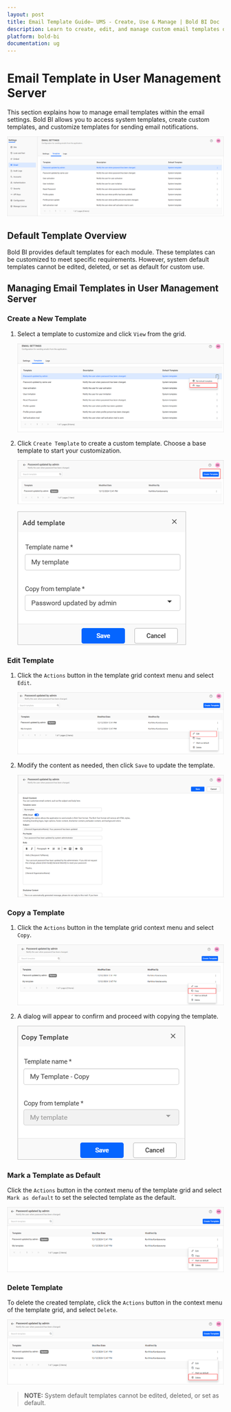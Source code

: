 ```yaml
---
layout: post
title: Email Template Guide– UMS - Create, Use & Manage | Bold BI Doc
description: Learn to create, edit, and manage custom email templates on the User Management Server, using secure default templates for tailored on-premises notifications.
platform: bold-bi
documentation: ug
---
```


# Email Template in User Management Server

This section explains how to manage email templates within the email settings. Bold BI allows you to access system templates, create custom templates, and customize templates for sending email notifications.

![Email templates](/static/assets/multi-tenancy/images/email-template-list.png#width=55%)

## Default Template Overview

Bold BI provides default templates for each module. These templates can be customized to meet specific requirements. However, system default templates cannot be edited, deleted, or set as default for custom use.

## Managing Email Templates in User Management Server

### Create a New Template

1. Select a template to customize and click `View` from the grid.

   ![View templates](/static/assets/multi-tenancy/images/view-template.png)

2. Click `Create Template` to create a custom template. Choose a base template to start your customization.

   ![Create template](/static/assets/multi-tenancy/images/create-template.png)

   ![Create templates Dialog](/static/assets/multi-tenancy/images/create-template-dialog.png)

### Edit Template

1. Click the `Actions` button in the template grid context menu and select `Edit`.

   ![Edit template](/static/assets/multi-tenancy/images/edit-template.png)

2. Modify the content as needed, then click `Save` to update the template.

   ![Customize Email templates](/static/assets/multi-tenancy/images/customize-email-template.png)

### Copy a Template

1. Click the `Actions` button in the template grid context menu and select `Copy`.

   ![Copy template](/static/assets/multi-tenancy/images/copy-template.png)

2. A dialog will appear to confirm and proceed with copying the template.

   ![Copy templates Dialog](/static/assets/multi-tenancy/images/copy-template-dialog.png)

### Mark a Template as Default

Click the `Actions` button in the context menu of the template grid and select `Mark as default` to set the selected template as the default.

![Mark as default](/static/assets/multi-tenancy/images/mark-as-default-template.png)

### Delete Template

To delete the created template, click the `Actions` button in the context menu of the template grid, and select `Delete`.

![Delete template](/static/assets/multi-tenancy/images/delete-template.png)

> **NOTE:** System default templates cannot be edited, deleted, or set as default.